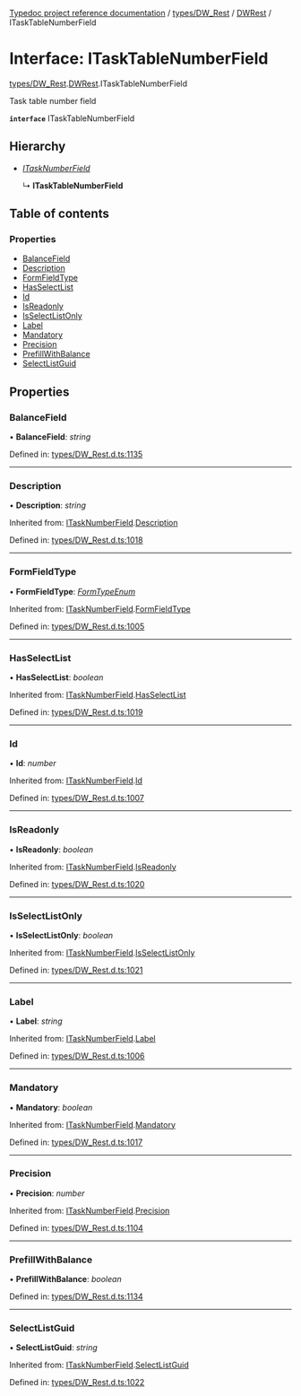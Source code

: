 [Typedoc project reference documentation](../README.md) / [types/DW_Rest](../modules/types_dw_rest.md) / [DWRest](../modules/types_dw_rest.dwrest.md) / ITaskTableNumberField

# Interface: ITaskTableNumberField

[types/DW_Rest](../modules/types_dw_rest.md).[DWRest](../modules/types_dw_rest.dwrest.md).ITaskTableNumberField

Task table number field

**`interface`** ITaskTableNumberField

## Hierarchy

* [*ITaskNumberField*](types_dw_rest.dwrest.itasknumberfield.md)

  ↳ **ITaskTableNumberField**

## Table of contents

### Properties

- [BalanceField](types_dw_rest.dwrest.itasktablenumberfield.md#balancefield)
- [Description](types_dw_rest.dwrest.itasktablenumberfield.md#description)
- [FormFieldType](types_dw_rest.dwrest.itasktablenumberfield.md#formfieldtype)
- [HasSelectList](types_dw_rest.dwrest.itasktablenumberfield.md#hasselectlist)
- [Id](types_dw_rest.dwrest.itasktablenumberfield.md#id)
- [IsReadonly](types_dw_rest.dwrest.itasktablenumberfield.md#isreadonly)
- [IsSelectListOnly](types_dw_rest.dwrest.itasktablenumberfield.md#isselectlistonly)
- [Label](types_dw_rest.dwrest.itasktablenumberfield.md#label)
- [Mandatory](types_dw_rest.dwrest.itasktablenumberfield.md#mandatory)
- [Precision](types_dw_rest.dwrest.itasktablenumberfield.md#precision)
- [PrefillWithBalance](types_dw_rest.dwrest.itasktablenumberfield.md#prefillwithbalance)
- [SelectListGuid](types_dw_rest.dwrest.itasktablenumberfield.md#selectlistguid)

## Properties

### BalanceField

• **BalanceField**: *string*

Defined in: [types/DW_Rest.d.ts:1135](https://github.com/DocuWare/REST-Sample-TS/blob/6f07cff/src/types/DW_Rest.d.ts#L1135)

___

### Description

• **Description**: *string*

Inherited from: [ITaskNumberField](types_dw_rest.dwrest.itasknumberfield.md).[Description](types_dw_rest.dwrest.itasknumberfield.md#description)

Defined in: [types/DW_Rest.d.ts:1018](https://github.com/DocuWare/REST-Sample-TS/blob/6f07cff/src/types/DW_Rest.d.ts#L1018)

___

### FormFieldType

• **FormFieldType**: [*FormTypeEnum*](../enums/types_dw_rest.dwrest.formtypeenum.md)

Inherited from: [ITaskNumberField](types_dw_rest.dwrest.itasknumberfield.md).[FormFieldType](types_dw_rest.dwrest.itasknumberfield.md#formfieldtype)

Defined in: [types/DW_Rest.d.ts:1005](https://github.com/DocuWare/REST-Sample-TS/blob/6f07cff/src/types/DW_Rest.d.ts#L1005)

___

### HasSelectList

• **HasSelectList**: *boolean*

Inherited from: [ITaskNumberField](types_dw_rest.dwrest.itasknumberfield.md).[HasSelectList](types_dw_rest.dwrest.itasknumberfield.md#hasselectlist)

Defined in: [types/DW_Rest.d.ts:1019](https://github.com/DocuWare/REST-Sample-TS/blob/6f07cff/src/types/DW_Rest.d.ts#L1019)

___

### Id

• **Id**: *number*

Inherited from: [ITaskNumberField](types_dw_rest.dwrest.itasknumberfield.md).[Id](types_dw_rest.dwrest.itasknumberfield.md#id)

Defined in: [types/DW_Rest.d.ts:1007](https://github.com/DocuWare/REST-Sample-TS/blob/6f07cff/src/types/DW_Rest.d.ts#L1007)

___

### IsReadonly

• **IsReadonly**: *boolean*

Inherited from: [ITaskNumberField](types_dw_rest.dwrest.itasknumberfield.md).[IsReadonly](types_dw_rest.dwrest.itasknumberfield.md#isreadonly)

Defined in: [types/DW_Rest.d.ts:1020](https://github.com/DocuWare/REST-Sample-TS/blob/6f07cff/src/types/DW_Rest.d.ts#L1020)

___

### IsSelectListOnly

• **IsSelectListOnly**: *boolean*

Inherited from: [ITaskNumberField](types_dw_rest.dwrest.itasknumberfield.md).[IsSelectListOnly](types_dw_rest.dwrest.itasknumberfield.md#isselectlistonly)

Defined in: [types/DW_Rest.d.ts:1021](https://github.com/DocuWare/REST-Sample-TS/blob/6f07cff/src/types/DW_Rest.d.ts#L1021)

___

### Label

• **Label**: *string*

Inherited from: [ITaskNumberField](types_dw_rest.dwrest.itasknumberfield.md).[Label](types_dw_rest.dwrest.itasknumberfield.md#label)

Defined in: [types/DW_Rest.d.ts:1006](https://github.com/DocuWare/REST-Sample-TS/blob/6f07cff/src/types/DW_Rest.d.ts#L1006)

___

### Mandatory

• **Mandatory**: *boolean*

Inherited from: [ITaskNumberField](types_dw_rest.dwrest.itasknumberfield.md).[Mandatory](types_dw_rest.dwrest.itasknumberfield.md#mandatory)

Defined in: [types/DW_Rest.d.ts:1017](https://github.com/DocuWare/REST-Sample-TS/blob/6f07cff/src/types/DW_Rest.d.ts#L1017)

___

### Precision

• **Precision**: *number*

Inherited from: [ITaskNumberField](types_dw_rest.dwrest.itasknumberfield.md).[Precision](types_dw_rest.dwrest.itasknumberfield.md#precision)

Defined in: [types/DW_Rest.d.ts:1104](https://github.com/DocuWare/REST-Sample-TS/blob/6f07cff/src/types/DW_Rest.d.ts#L1104)

___

### PrefillWithBalance

• **PrefillWithBalance**: *boolean*

Defined in: [types/DW_Rest.d.ts:1134](https://github.com/DocuWare/REST-Sample-TS/blob/6f07cff/src/types/DW_Rest.d.ts#L1134)

___

### SelectListGuid

• **SelectListGuid**: *string*

Inherited from: [ITaskNumberField](types_dw_rest.dwrest.itasknumberfield.md).[SelectListGuid](types_dw_rest.dwrest.itasknumberfield.md#selectlistguid)

Defined in: [types/DW_Rest.d.ts:1022](https://github.com/DocuWare/REST-Sample-TS/blob/6f07cff/src/types/DW_Rest.d.ts#L1022)
